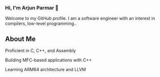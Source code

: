 ### Hi, I'm Arjun Parmar 👋

Welcome to my GitHub profile. I am a software engineer with an interest in compilers, low-level programming.. 

## About Me

Proficient in C, C++, and Assembly

Building MFC-based applications with C++

Learning ARM64 architecture and LLVM
